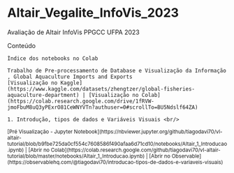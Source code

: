 # Altair_Vegalite_InfoVis_2023
Avaliação de Altair InfoVis PPGCC UFPA 2023

Conteúdo

    Índice dos notebooks no Colab 

    Trabalho de Pre-processamento de Database e Visualização da Informação , Global Aquaculture Imports and Exports
    [Visualização no Kaggle](https://www.kaggle.com/datasets/zhengtzer/global-fisheries-aquaculture-department) | [Visualização no Colab](https://colab.research.google.com/drive/1fRVW-jmoFbuM8uQ3yPExrO81CeWNYVTn?authuser=0#scrollTo=BU5Ndslf64ZA) 

    1. Introdução, tipos de dados e Variáveis Visuais <br/>
   <small>
     [Pré Visualização - Jupyter Notebook](https://nbviewer.jupyter.org/github/tiagodavi70/vl-altair-tutorial/blob/b9fbe725da0cf554c7608586f490afaa6d71cd10/notebooks/Altair_1_Introducao.ipynb) |
     [Abrir no Colab](https://colab.research.google.com/github/tiagodavi70/vl-altair-tutorial/blob/master/notebooks/Altair_1_Introducao.ipynb) |
     [Abrir no Observable](https://observablehq.com/@tiagodavi70/introducao-tipos-de-dados-e-variaveis-visuais)
   </small>


    
